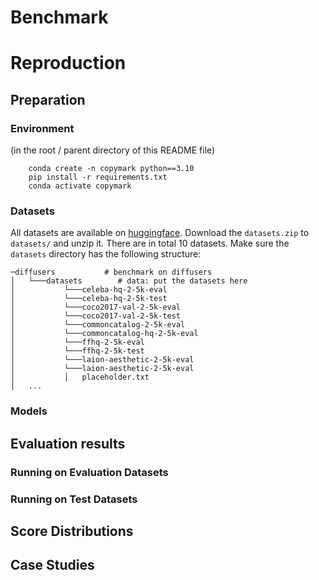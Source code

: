 Benchmark
===================


# Reproduction

## Preparation

### Environment

(in the root / parent directory of this README file)

```
    conda create -n copymark python==3.10
    pip install -r requirements.txt
    conda activate copymark
```

### Datasets

All datasets are available on [huggingface](https://huggingface.co/datasets/CaradryanLiang/CopyMark). Download the `datasets.zip` to `datasets/` and unzip it. There are in total 10 datasets. Make sure the `datasets` directory has the following structure:

```
─diffusers           # benchmark on diffusers
│   └───datasets        # data: put the datasets here
│           └───celeba-hq-2-5k-eval
│           └───celeba-hq-2-5k-test
│           └───coco2017-val-2-5k-eval
│           └───coco2017-val-2-5k-test
│           └───commoncatalog-2-5k-eval
│           └───commoncatalog-hq-2-5k-eval
│           └───ffhq-2-5k-eval
│           └───ffhq-2-5k-test
│           └───laion-aesthetic-2-5k-eval
│           └───laion-aesthetic-2-5k-eval
│           │   placeholder.txt
│   ...
```



### Models


## Evaluation results

### Running on Evaluation Datasets


### Running on Test Datasets


## Score Distributions

## Case Studies

